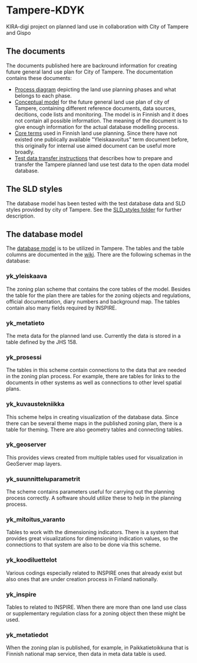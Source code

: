 # Tampere-KDYK
KIRA-digi project on planned land use in collaboration with City of Tampere and Gispo

## The documents

The documents published here are backround information for creating future general land use plan for City of Tampere. The documentation contains these documents:

- [Process diagram](documents/Tampere_yleiskaava_prosessikaavio.pdf) depicting the land use planning phases and what belongs to each phase.
- [Conceptual model](documents/Tampere_KDYK_käsitemalli_2018-05a.png) for the future general land use plan of city of Tampere, containing different reference documents, data sources, decitions, code lists and monitoring. The model is in Finnish and it does not contain all possible information. The meaning of the document is to give enough information for the actual database modelling process.
- [Core terms](documents/Yleiskaavoituksen_keskeisiä_käsitteitä_2018.pdf) used in Finnish land use planning. Since there have not existed one publically available "Yleiskaavoitus" term document  before, this originally for internal use aimed document can be useful more broadly.
- [Test data transfer instructions](documents/Tietokanta-aineistojen%20siirron%20suunnitelma.pdf) that describes how to prepare and transfer the Tampere planned land use test data to the open data model database.

## The SLD styles

The database model has been tested with the test database data and SLD styles provided by city of Tampere. See the [SLD_styles folder](SLD_styles) for further description.

## The database model

The [database model](database_model) is to be utilized in Tampere. The tables and the table columns are documented in the [wiki](wiki). There are the following schemas in the database:

### yk_yleiskaava

The zoning plan scheme that contains the core tables of the model. Besides the table for the plan there are tables for the zoning objects and regulations, official documentation, diary numbers and background map. The tables contain also many fields required by INSPIRE.

### yk_metatieto

The meta data for the planned land use. Currently the data is stored in a table defined by the JHS 158.

### yk_prosessi

The tables in this scheme contain connections to the data that are needed in the zoning plan process. For example, there are tables for links to the documents in other systems as well as connections to other level spatial plans.

### yk_kuvaustekniikka

This scheme helps in creating visualization of the database data. Since there can be several theme maps in the published zoning plan, there is a table for theming. There are also geometry tables and connecting tables.

### yk_geoserver

This provides views created from multiple tables used for visualization in GeoServer map layers.

### yk_suunnitteluparametrit

The scheme contains parameters useful for carrying out the planning process correctly. A software should utilize these to help in the planning process.

### yk_mitoitus_varanto

Tables to work with the dimensioning indicators. There is a system that provides great visualizations for dimensioning indication values, so the connections to that system are also to be done via this scheme.

### yk_koodiluettelot

Various codings especially related to INSPIRE ones that already exist but also ones that are under creation process in Finland nationally.

### yk_inspire

Tables to related to INSPIRE. When there are more than one land use class or supplementary regulation class for a zoning object then these might be used.

### yk_metatiedot

When the zoning plan is published, for example, in Paikkatietoikkuna that is Finnish national map service, then data in meta data table is used.
